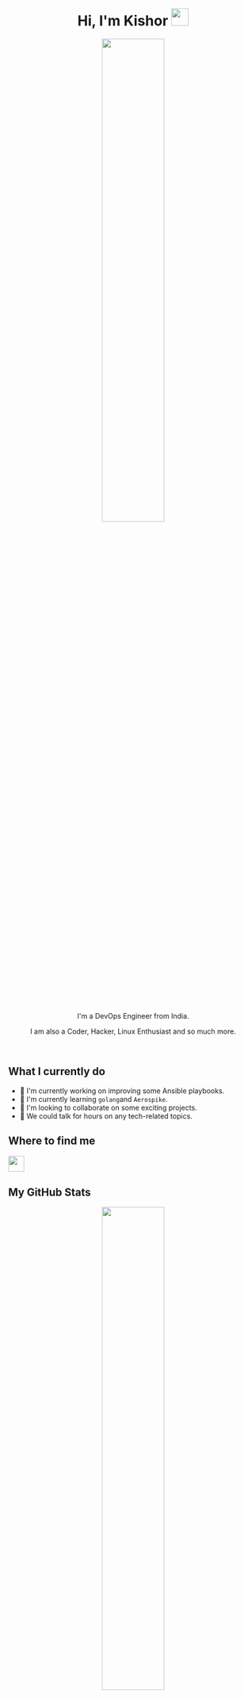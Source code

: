 <h1 align="center">
  Hi, I'm Kishor
  <img src="https://media.giphy.com/media/hvRJCLFzcasrR4ia7z/giphy.gif" width="35px" />
</h1>

<p align="center">
  <img align="center" width="50%" src="https://www.mygo.ge/uploads/blog/1584024060.jpg"/>
</p>

<p align="center">I'm a DevOps Engineer from India.</p>
<p align="center">I am also a Coder, Hacker, Linux Enthusiast and so much more.</p>
<br/>
<!--
<p align="center">Did I helped you somehow ?</p>
<p align = "center">
   <a href="https://www.buymeacoffee.com/kishorv06">
     <img align="center" src="https://cdn.buymeacoffee.com/buttons/v2/default-yellow.png" height="45" width="170" alt="kishorv06" />
  </a>
</p>
-->

## What I currently do

* 🔭 I'm currently working on improving some Ansible playbooks.
* 🌱 I'm currently learning `golang`and `Aerospike`.
* 👯 I'm looking to collaborate on some exciting projects.
* 💬 We could talk for hours on any tech-related topics.
  
## Where to find me

[<img src="https://simpleicons.org/icons/linkedin.svg" width="32"/>](https://www.linkedin.com/in/kishorv06)

## My GitHub Stats
<p align="center">
  <img align="top" width="50%" src="https://github-readme-stats.vercel.app/api?username=kishorv06&show_icons=true" />
  <br/>
  <br/>
  <img align="top" width="50%" src="https://github-readme-stats.vercel.app/api/top-langs/?username=kishorv06&layout=compact&langs_count=8" />
</p>
